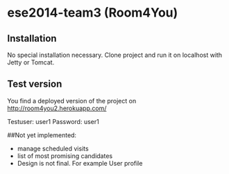 ese2014-team3 (Room4You)
=============

## Installation

No special installation necessary. Clone project and run it on localhost with Jetty or Tomcat.

## Test version

You find a deployed version of the project on http://room4you2.herokuapp.com/

Testuser: user1
Password: user1

##Not yet implemented:
* manage scheduled visits
* list of most promising candidates
* Design is not final. For example User profile





